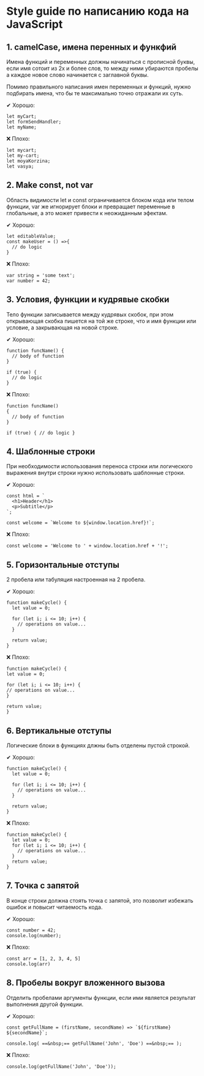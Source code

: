 # Style guide по написанию кода на JavaScript

## 1. camelCase, имена перенных и функфий

Имена функций и переменных должны начинаться с прописной буквы, если имя сотоит из 2х и более слов, то между ними убираются пробелы а каждое новое слово начинается с заглавной буквы.

Помимо правильного написания имен переменных и функций, нужно подбирать имена, что бы те максимально точно отражали их суть.

✔ Хорошо:
```
let myCart;
let formSendHandler;
let myName;
```

❌ Плохо:
```
let mycart;
let my-cart;
let moyaKorzina;
let vasya;
```

## 2. Make const, not var

Область видимости let и const ограничивается блоком кода или телом функции, var же игнорирует блоки и превращает переменные в глобальные, а это может привести к неожиданным эфектам.

✔ Хорошо:
```
let editableValue;
const makeUser = () =>{
  // do logic
}
```

❌ Плохо:
```
var string = 'some text';
var number = 42;
```

## 3. Условия, функции и кудрявые скобки

Тело функции записывается между кудрявых скобок, при этом открывающая скобка пишется на той же строке, что и имя функции или условие, а закрывающая на новой строке.

✔ Хорошо:
```
function funcName() {
  // body of function
}

if (true) {
  // do logic
}
```

❌ Плохо:
```
function funcName()
{
  // body of function
}

if (true) { // do logic }
```

## 4. Шаблонные строки

При необходимости использования переноса строки или логического выражения внутри строки нужно использовать шаблонные строки.

✔ Хорошо:
```
const html = `
  <h1>Header</h1>
  <p>Subtitle</p>
`;

const welcome = `Welcome to ${window.location.href}!`;
```

❌ Плохо:
```
const welcome = 'Welcome to ' + window.location.href + '!';
```

## 5. Горизонтальные отступы

2 пробела или табуляция настроенная на 2 пробела.

✔ Хорошо:
```
function makeCycle() {
  let value = 0;

  for (let i; i <= 10; i++) {
    // operations on value...
  }

  return value;
}
```

❌ Плохо:
```
function makeCycle() {
let value = 0;

for (let i; i <= 10; i++) {
// operations on value...
}

return value;
}
```

## 6. Вертикальные отступы

Логические блоки в функциях длжны быть отделены пустой строкой.

✔ Хорошо:
```
function makeCycle() {
  let value = 0;

  for (let i; i <= 10; i++) {
    // operations on value...
  }

  return value;
}
```

❌ Плохо:
```
function makeCycle() {
  let value = 0;
  for (let i; i <= 10; i++) {
    // operations on value...
  }
  return value;
}
```


## 7. Точка с запятой

В конце строки должна стоять точка с запятой, это позволит избежать ошибок и повысит читаемость кода.

✔ Хорошо:
```
const number = 42;
console.log(number);
```

❌ Плохо:
```
const arr = [1, 2, 3, 4, 5]
console.log(arr)
```

## 8. Пробелы вокруг вложенного вызова

Отделить пробелами аргументы функции, если ими является результат выполнения другой функции.

✔ Хорошо:
```
const getFullName = (firstName, secondName) => `${firstName} ${secondName}`;

console.log( ==&nbsp;== getFullName('John', 'Doe') ==&nbsp;== );
```

❌ Плохо:
```
console.log(getFullName('John', 'Doe'));
```
